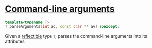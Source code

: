 # [Command-line arguments](command_line_arguments.hpp)

```cpp
template<typename T>
T parseArguments(int ac, const char ** av) noexcept;
```

Given a [reflectible](reflection/README.md) type `T`, parses the command-line arguments into its attributes.
